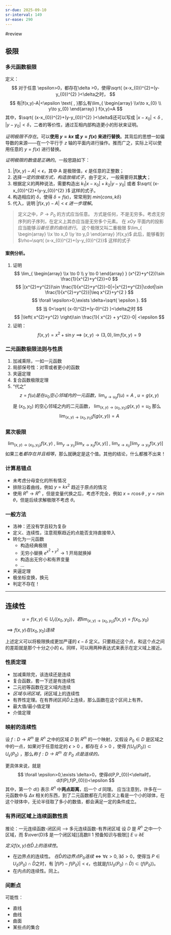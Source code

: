 ```yaml
---
sr-due: 2025-09-10
sr-interval: 149
sr-ease: 290
---
```


#review 

## 极限
### 多元函数极限

定义：
$$
对于任意 \epsilon>0，都存在\delta >0，使得\sqrt{ (x-x_{0})^{2}+(y-y_{0})^{2} }<\delta之时，
$$
$$
有|f(x,y)-A|<\epsilon \text{ , }那么有\lim_{ \begin{array}
\\x\to x_{0} \\
y\to y_{0}
\end{array} } f(x,y)=A
$$
其中，$\sqrt{ (x-x_{0})^{2}+(y-y_{0})^{2} }<\delta$还可以写成 $|x-x_{0}|<\delta\text{ , }|y-y_{0}|<\delta$，二者的等价性，通过互相内部构造更小的形状来证明。

*证明极限不存在*。可以**使用 $y=kx$ 或  $y=f(x)$ 来进行替换**。其背后的思想一如偏导数的来源——在一个平行于 $z$ 轴的平面内进行操作。推而广之，实际上可以使用任意的 $y=f(x)$ 进行替换。

*证明极限的数值是正确的*。一般思路如下：
1. $|f(x,y)-A|<\epsilon$，其中 A 是极限值，$\epsilon$ 是任意的正整数；
2. 选择*一定的放缩方式，构造放缩式子*，由于定义，一般需要将其**放大**；
3. 根据定义的两种说法，需要构造出 $k_{1}|x-x_{0}|+k_{2}|y-y_{0}|$ 或者 $\sqrt{ (x-x_{0})^{2}+(y-y_{0})^{2} }$ 这样的式子。
4. 构造相应的 $δ$，使得 $\delta=f(\epsilon)$，常常用到 $min\{ cons,k\delta \}$
5. 代入，说明 $|f(x,y)-A|<\epsilon$ 
*进一步理解*。

>定义之中，$P\to P_{0}$ 的方式应当任意。
>方式是任何，不是无穷多。考虑无穷序列的子序列，在定义上其亦应当是无穷多个元素。
>在 $xOy$ 平面内的投影应当能够*沿着任意的曲线进行*。
>这个极限又叫二重极限 $\lim_{ \begin{array} \\x \to x_0 \\y \to y_0 \end{array} }f(x,y)$
>此后，能够看到 $\rho=\sqrt{ (x-x_{0})^{2}+(y-y_{0})^{2}}$ 这样的式子

#### 案例分析。
1. 证明
$$
\lim_{ \begin{array}
\\x \to 0 \\
y \to 0
\end{array} } (x^{2}+y^{2})\sin \frac{1}{x^{2}+y^{2}}=0
$$
$$
|(x^{2}+y^{2})\sin \frac{1}{x^{2}+y^{2}}-0|=|x^{2}+y^{2}|\cdot|\sin \frac{1}{x^{2}+y^{2}}|\leq x^{2}+y^{2
}
$$
$$
\forall \epsilon>0,\exists \delta=\sqrt{ \epsilon }.
$$
$$
当 0<\sqrt{ (x-0)^{2}+(y-0)^{2} }<\delta之时
$$
$$
|\left( x^{2}+y^{2} \right)\sin \frac{1}{ x^{2} + y^{2}}-0| <\epsilon
$$
1. 证明：
$$
f(x,y)=x^{2}+\sin y\implies(x,y)\to(3,0),\lim f(x,y)=9 
$$
### 二元函数极限法则与性质

1. 加减乘除，一如一元函数
2. 局部保号性：对零或者更小的函数
3. 夹逼定理
4. 复合函数极限定理
5. “代之”
$$
z=f(u)是在 u_{0}空心邻域内的一元函数，\lim_{ u \to u_{0} } f(u)=A \text{ , }u=g(x,y)
$$
是 $(x_{0},y_{0})$ 的空心邻域之内的二元函数， $\lim_{ (x,y) \to (x_{0},y_{0}) }g(x,y)=u_{0}$
那么
$$
\lim_{ (x,y) \to (x_{0},y_{0}) } f(g(x,y))=A
$$
### 累次极限
$$
\lim_{ (x,y) \to (x_{0},y_{0}) } f(x,y) \text{ , }\lim_{ y \to y_{0} } \left[\lim_{ x \to x_{0} }f(x,y) \right]\text{ , }\lim_{ x \to x_{0} } \left[\lim_{ y \to y_{0} } f(x,y)\right]
$$
如果三者*都存在并且相等*，那么就确定是这个值。其他的结论，什么都推不出来！

### 计算易错点

- 未考虑分母变化的所有情况
- 排除沿着曲线，例如 $y=kx^{2}$ 趋近于原点的情况
- 使用 $R^{n}\to R^{n}$ ，但是变量代换之后，考虑不完全，例如 $x=r\cos \theta \text{ , } y=r\sin \theta$，但是后续求解极限不考虑 $\theta$。

### 一般方法

- 洛神：还没有学且较为复杂
- 定义、连续性，注意观察趋近的点能否支持直接带入
- 转化为一元函数
	- 构造经典极限
	- 无穷小替换 $e^{x^{2}+y^{2}}\to 1$ 开局就换掉
	- 构造出无穷小和有界变量
	- $\dots$
- 夹逼定理
- 极坐标变换，换元
- 判定不存在！

----

## 连续性

$$
u=f(x,y) \in U_{r}((x_{0},y_{0}))，若 \lim_{ (x,y) \to (x_{0},y_{0}) } f(x,y)=f(x_{0},y_{0})
$$
$\implies f(x,y)在(x_{0},y_{0})连续$

上述定义可以将极限换成更加严谨的 $\epsilon-\delta$ 定义。只要趋近这个点，和这个点之间的差距就是那个十分之小的 $\epsilon$。同样，可以用两种表达式来表示在定义域上接近。

### 性质定理

- 加减乘除完，该连续还是连续
- 复合函数，套一下还是有连续性
- 二元初等函数在定义域内连续
- *区域与闭区域*，闭区域上的连续性
- 有界性定理。在有界闭区间$\bar{D}$上连续，那么函数在这个区间上有界。
- 最大值/最小值定理
- 介值定理

### 映射的连续性

设 $f:D\to R^{m}$ 是 $R^{n}$ 之中的区域 $D$ 到 $R^{m}$ 的一个映射，又假设 $P_{0} \in D$ 是区域之中的一点，如果对于任意给定的 $\epsilon>0$ ，都存在 $\delta>0$ ，使得 $f(U_{\delta}(P_{0}))\subset U_{\epsilon}(P_{0})$ ，那么*称 $f:D\to R^{m}$ 在 $P_{0}$ 点是连续的。*

更具体来说，就是
$$
\forall \epsilon>0,\exists \delta>0，使得d(P,P_{0})<\delta时，d(f(P),f(P_{0}))<\epsilon
$$
其中，第一个 $d()$ 表示 $R^n$ 中**两点距离**，后一个 $d$ 同理。
应当注意到，许多在一元函数中与 $\Delta x$ 相关的东西，到了二元函数都在几何意义上看是一个小的球体，在这个球体中，无论半径取了多小的数值，都会满足一定的条件成立。

### 有界闭区域上连续函数性质

推论：一元连续函数-闭区间 ——> 多元连续函数-有界闭区域
设 $D$ 是 $R^{n}$ 之中一个区域，而 $\over{D}$ 是一个闭区域[[高数II 1 预备知识与极限]] $E \cup \partial E$

*定义$f(x,y)在\bar{D}$上的连续性*。
- 在边界点的连续性。
$在\bar{D}的边界点P_{0}连续 \Leftrightarrow \forall \epsilon>0,\exists \delta>0$，使得当 $P \in U_{\delta}(P_{0}) \cap \bar{D}$之时，有 $|f(P)-f(P_{0})|<\epsilon$，也就是$f(U_{\delta}(P_{0})\cap \bar{D})\subset(f(P_{0}))$。
- 在内点的连续性。同上。

### 间断点
可能性：
- 直线
- 曲线
- 曲面
- 某些点的集合
